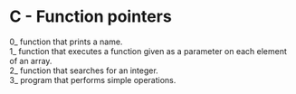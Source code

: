 # C - Function pointers
0_  function that prints a name.<br />
1_ function that executes a function given as a parameter on each element of an array.<br />
2_ function that searches for an integer.<br />
3_ program that performs simple operations.
